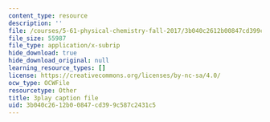 ```yaml
---
content_type: resource
description: ''
file: /courses/5-61-physical-chemistry-fall-2017/3b040c2612b00847cd399c587c2431c5_yBCdnNIAiQg.srt
file_size: 55987
file_type: application/x-subrip
hide_download: true
hide_download_original: null
learning_resource_types: []
license: https://creativecommons.org/licenses/by-nc-sa/4.0/
ocw_type: OCWFile
resourcetype: Other
title: 3play caption file
uid: 3b040c26-12b0-0847-cd39-9c587c2431c5
---
```

